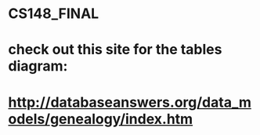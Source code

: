 # CS148_FINAL
# check out this site for the tables diagram:

# http://databaseanswers.org/data_models/genealogy/index.htm

